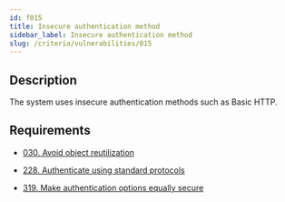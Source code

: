 ```yaml
---
id: f015
title: Insecure authentication method
sidebar_label: Insecure authentication method
slug: /criteria/vulnerabilities/015
---
```


## Description

The system uses insecure authentication methods
such as Basic HTTP.

## Requirements

- [030. Avoid object reutilization](/criteria/requirements/030)

- [228. Authenticate using standard protocols](/criteria/requirements/228)

- [319. Make authentication options equally secure](/criteria/requirements/319)
